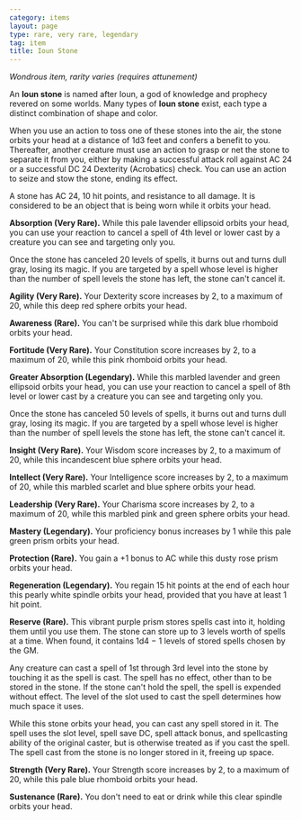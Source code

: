 ```yaml
---
category: items
layout: page
type: rare, very rare, legendary
tag: item
title: Ioun Stone 
---
```

_Wondrous item, rarity varies (requires attunement)_ 

An **Ioun stone** is named after Ioun, a god of knowledge and prophecy revered on some worlds. Many types of **Ioun stone** exist, each type a distinct combination of shape and color.

When you use an action to toss one of these stones into the air, the stone orbits your head at a distance of 1d3 feet and confers a benefit to you. Thereafter, another creature must use an action to grasp or net the stone to separate it from you, either by making a successful attack roll against AC 24 or a successful DC 24 Dexterity (Acrobatics) check. You can use an action to seize and stow the stone, ending its effect.

A stone has AC 24, 10 hit points, and resistance to all damage. It is considered to be an object that is being worn while it orbits your head.

**Absorption (Very Rare).** While this pale lavender ellipsoid orbits your head, you can use your reaction to cancel a spell of 4th level or lower cast by a creature you can see and targeting only you.

Once the stone has canceled 20 levels of spells, it burns out and turns dull gray, losing its magic. If you are targeted by a spell whose level is higher than the number of spell levels the stone has left, the stone can't cancel it.

**Agility (Very Rare).** Your Dexterity score increases by 2, to a maximum of 20, while this deep red sphere orbits your head.

**Awareness (Rare).** You can't be surprised while this dark blue rhomboid orbits your head.

**Fortitude (Very Rare).** Your Constitution score increases by 2, to a maximum of 20, while this pink rhomboid orbits your head.

**Greater Absorption (Legendary).** While this marbled lavender and green ellipsoid orbits your head, you can use your reaction to cancel a spell of 8th level or lower cast by a creature you can see and targeting only you.

Once the stone has canceled 50 levels of spells, it burns out and turns dull gray, losing its magic. If you are targeted by a spell whose level is higher than the number of spell levels the stone has left, the stone can't cancel it.

**Insight (Very Rare).** Your Wisdom score increases by 2, to a maximum of 20, while this incandescent blue sphere orbits your head.

**Intellect (Very Rare).** Your Intelligence score increases by 2, to a maximum of 20, while this marbled scarlet and blue sphere orbits your head.

**Leadership (Very Rare).** Your Charisma score increases by 2, to a maximum of 20, while this marbled pink and green sphere orbits your head.

**Mastery (Legendary).** Your proficiency bonus increases by 1 while this pale green prism orbits your head.

**Protection (Rare).** You gain a +1 bonus to AC while this dusty rose prism orbits your head.

**Regeneration (Legendary).** You regain 15 hit points at the end of each hour this pearly white spindle orbits your head, provided that you have at least 1 hit point.

**Reserve (Rare).** This vibrant purple prism stores spells cast into it, holding them until you use them. The stone can store up to 3 levels worth of spells at a time. When found, it contains 1d4 − 1 levels of stored spells chosen by the GM.

Any creature can cast a spell of 1st through 3rd level into the stone by touching it as the spell is cast. The spell has no effect, other than to be stored in the stone. If the stone can't hold the spell, the spell is expended without effect. The level of the slot used to cast the spell determines how much space it uses.

While this stone orbits your head, you can cast any spell stored in it. The spell uses the slot level, spell save DC, spell attack bonus, and spellcasting ability of the original caster, but is otherwise treated as if you cast the spell. The spell cast from the stone is no longer stored in it, freeing up space.

**Strength (Very Rare).** Your Strength score increases by 2, to a maximum of 20, while this pale blue rhomboid orbits your head.

**Sustenance (Rare).** You don't need to eat or drink while this clear spindle orbits your head. 
